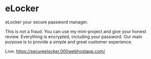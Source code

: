# eLocker
eLocker your secure password manager. 

This is not a fraud. You can use my mini-project and give your honest review. Everything is encrypted, including your password. Our main purpose is to provide a simple and great customer experience.

Live: https://secureelocker.000webhostapp.com/

